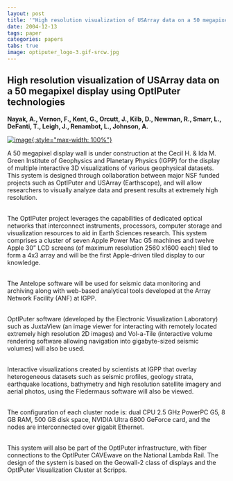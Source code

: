 ```yaml
---
layout: post
title: '"High resolution visualization of USArray data on a 50 megapixel display using OptIPuter technologies"'
date: 2004-12-13
tags: paper
categories: papers
tabs: true
image: optiputer_logo-3.gif-srcw.jpg
---
```


## High resolution visualization of USArray data on a 50 megapixel display using OptIPuter technologies
**Nayak, A., Vernon, F., Kent, G., Orcutt, J., Kilb, D., Newman, R., Smarr, L., DeFanti, T., Leigh, J., Renambot, L., Johnson, A.**


[![image](https://www.evl.uic.edu/output/originals/optiputer_logo-3.gif-srcw.jpg){:style="max-width: 100%"}](https://www.evl.uic.edu/output/originals/optiputer_logo-3.gif-srcw.jpg)

A 50 megapixel display wall is under construction at the Cecil H. &amp; Ida M. Green Institute of Geophysics and Planetary Physics (IGPP) for the display of multiple interactive 3D visualizations of various geophysical datasets. This system is designed through collaboration between major NSF funded projects such as OptIPuter and USArray (Earthscope), and will allow researchers to visually analyze data and present results at extremely high resolution.<br><br>

The OptIPuter project leverages the capabilities of dedicated optical networks that interconnect instruments, processors, computer storage and visualization resources to aid in Earth Sciences research. This system comprises a cluster of seven Apple Power Mac G5 machines and twelve Apple 30&rdquo; LCD screens (of maximum resolution 2560 x1600 each) tiled to form a 4x3 array and will be the first Apple-driven tiled display to our knowledge.<br><br>

The Antelope software will be used for seismic data monitoring and archiving along with web-based analytical tools developed at the Array Network Facility (ANF) at IGPP.<br><br>

OptIPuter software (developed by the Electronic Visualization Laboratory) such as JuxtaView (an image viewer for interacting with remotely located extremely high resolution 2D images) and Vol-a-Tile (interactive volume rendering software allowing navigation into gigabyte-sized seismic volumes) will also be used.<br><br>

Interactive visualizations created by scientists at IGPP that overlay heterogeneous datasets such as seismic profiles, geology strata, earthquake locations, bathymetry and high resolution satellite imagery and aerial photos, using the Fledermaus software will also be viewed.<br><br>

The configuration of each cluster node is: dual CPU 2.5 GHz PowerPC G5, 8 GB RAM, 500 GB disk space, NVIDIA Ultra 6800 GeForce card, and the nodes are interconnected over gigabit Ethernet.<br><br>

This system will also be part of the OptIPuter infrastructure, with fiber connections to the OptIPuter CAVEwave on the National Lambda Rail. The design of the system is based on the Geowall-2 class of displays and the OptIPuter Visualization Cluster at Scripps.